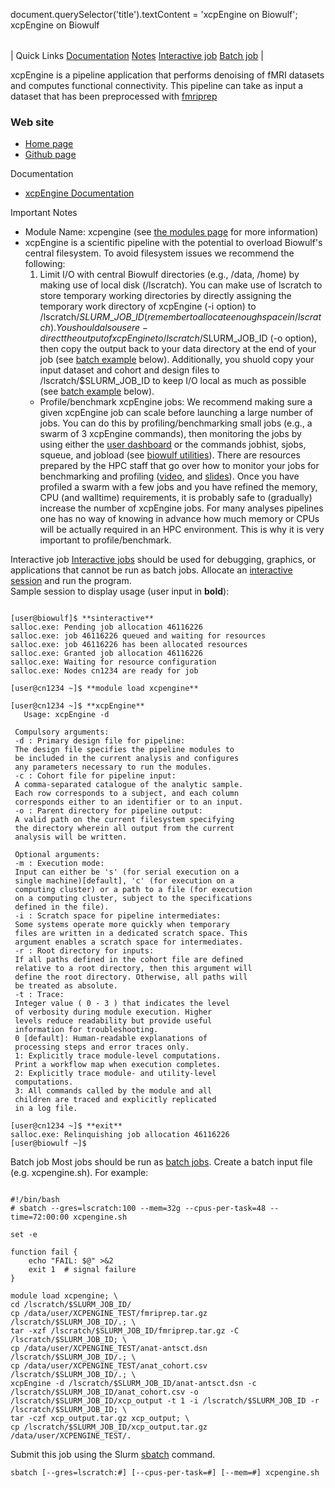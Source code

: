

document.querySelector('title').textContent = 'xcpEngine on Biowulf';
xcpEngine on Biowulf


|  |
| --- |
| 
Quick Links
[Documentation](#doc)
[Notes](#notes)
[Interactive job](#int) 
[Batch job](#sbatch) 
 |



xcpEngine is a pipeline application that performs denoising of fMRI datasets and computes functional connectivity. This pipeline can take as input a dataset that has been preprocessed with [fmriprep](https://hpc.nih.gov/apps/fmriprep.html)



### Web site


* [Home page](https://xcpengine.readthedocs.io)
* [Github page](https://github.com/PennBBL/xcpEngine)


Documentation
* [xcpEngine Documentation](https://xcpengine.readthedocs.io)


Important Notes
* Module Name: xcpengine (see [the modules page](/apps/modules.html) for more information)
* xcpEngine is a scientific pipeline with the potential to overload Biowulf's central filesystem. To avoid filesystem issues we recommend the following:
	1. Limit I/O with central Biowulf directories (e.g., /data, /home) by making use of local disk (/lscratch). You can make use of lscratch to store temporary working directories by directly assigning the temporary work directory of xcpEngine (-i option) to /lscratch/$SLURM\_JOB\_ID (remember to allocate enough space in /lscratch). You should also use re-direct the output of xcpEngine to /lscratch/$SLURM\_JOB\_ID (-o option), then copy the output back to your data directory at the end of your job (see [batch example](https://hpc.nih.gov/apps/xcpengine.html#sbatch) below). Additionally, you shuold copy your input dataset and cohort and design files to /lscratch/$SLURM\_JOB\_ID to keep I/O local as much as possible (see [batch example](https://hpc.nih.gov/apps/xcpengine.html#sbatch) below).
	* Profile/benchmark xcpEngine jobs: We recommend making sure a given xcpEngine job can scale before launching a large number of jobs. You can do this by profiling/benchmarking small jobs (e.g., a swarm of 3 xcpEngine commands), then monitoring the jobs by using either the [user dashboard](https://hpcnihapps.cit.nih.gov/auth/dashboard/) or the commands jobhist, sjobs, squeue, and jobload (see [biowulf utilities](https://hpc.nih.gov/docs/biowulf_tools.html)). There are resources prepared by the HPC staff that go over how to monitor your jobs for benchmarking and profiling ([video](https://youtu.be/fLMJ8-t5bm4), and [slides](https://hpc.nih.gov/training/handouts/Effective_batch_system.pdf)). Once you have profiled a swarm with a few jobs and you have refined the memory, CPU (and walltime) requirements, it is probably safe to (gradually) increase the number of xcpEngine jobs. For many analyses pipelines one has no way of knowing in advance how much memory or CPUs will be actually required in an HPC environment. This is why it is very important to profile/benchmark.



Interactive job
[Interactive jobs](/docs/userguide.html#int) should be used for debugging, graphics, or applications that cannot be run as batch jobs.
Allocate an [interactive session](/docs/userguide.html#int) and run the program.   
Sample session to display usage (user input in **bold**):



```

[user@biowulf]$ **sinteractive**
salloc.exe: Pending job allocation 46116226
salloc.exe: job 46116226 queued and waiting for resources
salloc.exe: job 46116226 has been allocated resources
salloc.exe: Granted job allocation 46116226
salloc.exe: Waiting for resource configuration
salloc.exe: Nodes cn1234 are ready for job

[user@cn1234 ~]$ **module load xcpengine**

[user@cn1234 ~]$ **xcpEngine**
   Usage: xcpEngine -d  

 Compulsory arguments:
 -d : Primary design file for pipeline:
 The design file specifies the pipeline modules to
 be included in the current analysis and configures
 any parameters necessary to run the modules.
 -c : Cohort file for pipeline input:
 A comma-separated catalogue of the analytic sample.
 Each row corresponds to a subject, and each column
 corresponds either to an identifier or to an input.
 -o : Parent directory for pipeline output:
 A valid path on the current filesystem specifying
 the directory wherein all output from the current
 analysis will be written.

 Optional arguments:
 -m : Execution mode:
 Input can either be 's' (for serial execution on a
 single machine)[default], 'c' (for execution on a
 computing cluster) or a path to a file (for execution
 on a computing cluster, subject to the specifications
 defined in the file).
 -i : Scratch space for pipeline intermediates:
 Some systems operate more quickly when temporary
 files are written in a dedicated scratch space. This
 argument enables a scratch space for intermediates.
 -r : Root directory for inputs:
 If all paths defined in the cohort file are defined
 relative to a root directory, then this argument will
 define the root directory. Otherwise, all paths will
 be treated as absolute.
 -t : Trace:
 Integer value ( 0 - 3 ) that indicates the level
 of verbosity during module execution. Higher
 levels reduce readability but provide useful
 information for troubleshooting.
 0 [default]: Human-readable explanations of
 processing steps and error traces only.
 1: Explicitly trace module-level computations.
 Print a workflow map when execution completes.
 2: Explicitly trace module- and utility-level
 computations.
 3: All commands called by the module and all
 children are traced and explicitly replicated
 in a log file.

[user@cn1234 ~]$ **exit**
salloc.exe: Relinquishing job allocation 46116226
[user@biowulf ~]$

```


Batch job
Most jobs should be run as [batch jobs](/docs/userguide.html#submit).
Create a batch input file (e.g. xcpengine.sh). For example:



```

#!/bin/bash
# sbatch --gres=lscratch:100 --mem=32g --cpus-per-task=48 --time=72:00:00 xcpengine.sh

set -e

function fail {
    echo "FAIL: $@" >&2
    exit 1  # signal failure
}

module load xcpengine; \
cd /lscratch/$SLURM_JOB_ID/
cp /data/user/XCPENGINE_TEST/fmriprep.tar.gz /lscratch/$SLURM_JOB_ID/.; \
tar -xzf /lscratch/$SLURM_JOB_ID/fmriprep.tar.gz -C /lscratch/$SLURM_JOB_ID; \
cp /data/user/XCPENGINE_TEST/anat-antsct.dsn /lscratch/$SLURM_JOB_ID/.; \
cp /data/user/XCPENGINE_TEST/anat_cohort.csv /lscratch/$SLURM_JOB_ID/.; \
xcpEngine -d /lscratch/$SLURM_JOB_ID/anat-antsct.dsn -c /lscratch/$SLURM_JOB_ID/anat_cohort.csv -o /lscratch/$SLURM_JOB_ID/xcp_output -t 1 -i /lscratch/$SLURM_JOB_ID -r /lscratch/$SLURM_JOB_ID; \
tar -czf xcp_output.tar.gz xcp_output; \
cp /lscratch/$SLURM_JOB_ID/xcp_output.tar.gz /data/user/XCPENGINE_TEST/. 

```

Submit this job using the Slurm [sbatch](/docs/userguide.html) command.



```
sbatch [--gres=lscratch:#] [--cpus-per-task=#] [--mem=#] xcpengine.sh
```







